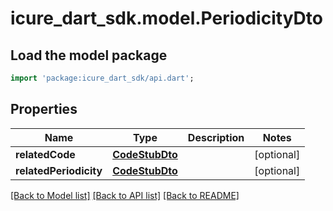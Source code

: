 # icure_dart_sdk.model.PeriodicityDto

## Load the model package
```dart
import 'package:icure_dart_sdk/api.dart';
```

## Properties
Name | Type | Description | Notes
------------ | ------------- | ------------- | -------------
**relatedCode** | [**CodeStubDto**](CodeStubDto.md) |  | [optional]
**relatedPeriodicity** | [**CodeStubDto**](CodeStubDto.md) |  | [optional]

[[Back to Model list]](../README.md#documentation-for-models) [[Back to API list]](../README.md#documentation-for-api-endpoints) [[Back to README]](../README.md)
